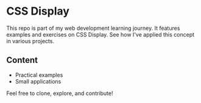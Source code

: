 # CSS Display  
This repo is part of my web development learning journey. It features examples and exercises on CSS Display.   See how I've applied this concept in various projects.  
## Content 
- Practical examples
- Small applications

Feel free to clone, explore, and contribute!
